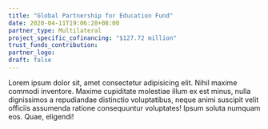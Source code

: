 ```yaml
---
title: "Global Partnership for Education Fund"
date: 2020-04-11T19:06:28+08:00
partner_type: Multilateral
project_specific_cofinancing: "$127.72 million"
trust_funds_contribution:
partner_logo:
draft: false
---
```


Lorem ipsum dolor sit, amet consectetur adipisicing elit. Nihil maxime commodi inventore. Maxime cupiditate molestiae illum ex est minus, nulla dignissimos a repudiandae distinctio voluptatibus, neque animi suscipit velit officiis assumenda ratione consequuntur voluptates! Ipsum soluta numquam eos. Quae, eligendi!


